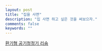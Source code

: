 ```yaml
---
layout: post
title: "집을 사면"
description: "집 사면 하고 싶은 것을 써보으자."
comments: false
keywords: ""
---
```



<a href='https://www.resoom.co.kr' target="_blank">환기형 공기청정기 리숨</a>
